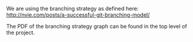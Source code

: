 We are using the branching strategy as defined here: http://nvie.com/posts/a-successful-git-branching-model/

The PDF of the branching strategy graph can be found in the top level of the project.

